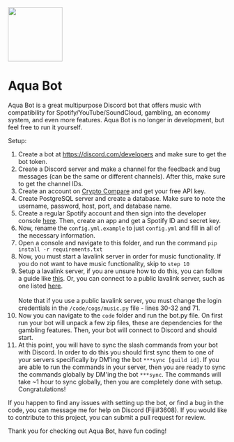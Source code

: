 <img src="./code/utils/AquaBot.png" width="125"/>

# Aqua Bot

Aqua Bot is a great multipurpose Discord bot that offers music with compatibility for Spotify/YouTube/SoundCloud, gambling, an economy system, and even more features. Aqua Bot is no longer in development, but feel free to run it yourself.

Setup: <br>
1. Create a bot at https://discord.com/developers and make sure to get the bot token. 
2. Create a Discord server and make a channel for the feedback and bug messages (can be the same or different channels). After this, make sure to get the channel IDs.
3. Create an account on [Crypto Compare](https://min-api.cryptocompare.com/) and get your free API key.
4. Create PostgreSQL server and create a database. Make sure to note the username, password, host, port, and database name.
5. Create a regular Spotify account and then sign into the developer console [here](https://developer.spotify.com/dashboard/). Then, create an app and get a Spotify ID and secret key.
6. Now, rename the `config.yml.example` to just `config.yml` and fill in all of the necessary information.
7. Open a console and navigate to this folder, and run the command `pip install -r requirements.txt`
8. Now, you must start a lavalink server in order for music functionality. If you do not want to have music functionality, skip to `step 10`
9. Setup a lavalink server, if you are unsure how to do this, you can follow a guide like [this](https://darrennathanael.com/post/how-to-lavalink/). Or, you can connect to a public lavalink server, such as one listed [here](https://lavalink-list.darrennathanael.com/).
<br><br>
Note that if you use a public lavalink server, you must change the login credentials in the `/code/cogs/music.py` file - lines 30-32 and 71.
10. Now you can navigate to the `code` folder and run the bot.py file. On first run your bot will unpack a few zip files, these are dependencies for the gambling features. Then, your bot will connect to Discord and should start.
11. At this point, you will have to sync the slash commands from your bot with Discord. In order to do this you should first sync them to one of your servers specifically by DM'ing the bot `***sync [guild id]`. If you are able to run the commands in your server, then you are ready to sync the commands globally by DM'ing the bot `***sync`. The commands will take ~1 hour to sync globally, then you are completely done with setup. Congratulations!

If you happen to find any issues with setting up the bot, or find a bug in the code, you can message me for help on Discord (Fiji#3608). If you would like to contribute to this project, you can submit a pull request for review.

Thank you for checking out Aqua Bot, have fun coding!

